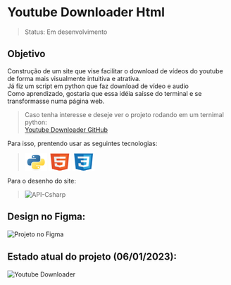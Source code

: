 # Youtube Downloader Html

> Status: Em desenvolvimento

## Objetivo

Construção de um site que vise facilitar o download de vídeos do youtube de forma mais visualmente intuitiva e atrativa.<br>
Já fiz um script em python que faz download de vídeo e audio<br>
Como aprendizado, gostaria que essa idéia saísse do terminal e se transformasse numa página web.<br>
> Caso tenha interesse e deseje ver o projeto rodando em um ternimal python:<br>
> <a href = "https://github.com/JhonatanLop/Youtube-Download" title="Youtube Downloader Python Terminal">
    Youtube Downloader GitHub
    </a>

Para isso, prentendo usar as seguintes tecnologias:<br>
> <img align="center" alt="API-Python" height="40" width="50" src="https://raw.githubusercontent.com/devicons/devicon/master/icons/python/python-original.svg">
> <img align="center" alt="API-HTML" height="40" width="50" src="https://raw.githubusercontent.com/devicons/devicon/master/icons/html5/html5-original.svg">
> <img align="center" alt="Rafa-CSS" height="40" width="50" src="https://raw.githubusercontent.com/devicons/devicon/master/icons/css3/css3-original.svg">
Para o desenho do site:<br>
> <img alt="API-Csharp" height="40" width="50" src="https://api.iconify.design/ph/figma-logo-light.svg?color=%23ff4000&width=40&height=50"/>

<!-- ## Link para o site

### <a href = "http://127.0.0.1:5500/index.html" title="Youtube Downloader"> ***Youtube Downloader*** </a>

Caso o link não esteja funcionando, entre em contato.<br>
<a href="mailto:jhooliveira.lopes@gmail.com?subject=Site apresenta mau funcionamento" title="Você será redirecionado para uma página para contatar o suporte">Envie um e-mail para o suporte</a> -->

## Design no Figma:
<img align="center" alt="Projeto no Figma" height="auto" width="auto" src="https://imgcloud.s3.us-east-1.wasabisys.com/6jq4iiWgdw.png">


## Estado atual do projeto (06/01/2023):
<img align="center" alt="Youtube Downloader" height="auto" width="auto" src="https://imgcloud.s3.us-east-1.wasabisys.com/nAayFnsBYO.png">
